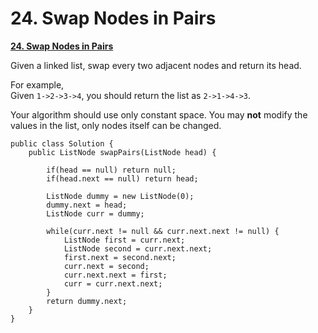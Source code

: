 # 24. Swap Nodes in Pairs

[**24. Swap Nodes in Pairs**](https://leetcode.com/problems/swap-nodes-in-pairs/description/)

Given a linked list, swap every two adjacent nodes and return its head.

For example,  
Given `1->2->3->4`, you should return the list as `2->1->4->3`.

Your algorithm should use only constant space. You may **not** modify the values in the list, only nodes itself can be changed.

```text
public class Solution {
    public ListNode swapPairs(ListNode head) {
    
        if(head == null) return null;
        if(head.next == null) return head;
        
        ListNode dummy = new ListNode(0);
        dummy.next = head;
        ListNode curr = dummy;
        
        while(curr.next != null && curr.next.next != null) {
            ListNode first = curr.next;
            ListNode second = curr.next.next;
            first.next = second.next;
            curr.next = second;
            curr.next.next = first;
            curr = curr.next.next;
        }
        return dummy.next;
    }
}
```


